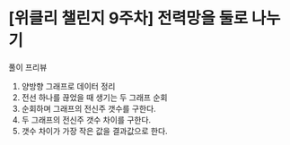 # [위클리 챌린지 9주차] 전력망을 둘로 나누기

풀이 프리뷰

1. 양방향 그래프로 데이터 정리
2. 전선 하나를 끊었을 때 생기는 두 그래프 순회
3. 순회하며 그래프의 전신주 갯수를 구한다.
4. 두 그래프의 전신주 갯수 차이를 구한다.
5. 갯수 차이가 가장 작은 값을 결과값으로 한다.
